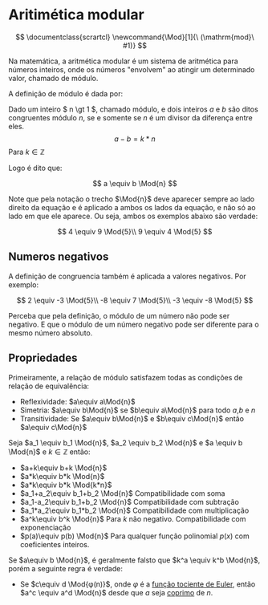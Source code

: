 # Aritimética modular

$$
    \documentclass{scrartcl}
    \newcommand{\Mod}[1]{\ (\mathrm{mod}\ #1)}
$$

Na matemática, a aritmética modular é um sistema de aritmética para números inteiros, onde os números "envolvem" ao atingir um determinado valor, chamado de módulo.

A definição de módulo é dada por:

Dado um inteiro $ n \gt 1 $, chamado módulo, e dois inteiros $a$ e $b$ são ditos congruentes módulo $n$, se e somente se $n$ é um divisor da diferença entre eles.
$$
    a - b = k*n
$$
Para $k \in \mathbb{Z}$

Logo é dito que:

$$
    a \equiv b \Mod{n}
$$

Note que pela notação o trecho $\Mod{n}$ deve aparecer sempre ao lado direito da equação e é aplicado a ambos os lados da equação, e não só ao lado em que ele aparece. Ou seja, ambos os exemplos abaixo são verdade:

$$
    4 \equiv 9 \Mod{5}\\
    9 \equiv 4 \Mod{5}
$$ 

## Numeros negativos

A definição de congruencia também é aplicada a valores negativos. Por exemplo:

$$
    2 \equiv -3 \Mod{5}\\
    -8 \equiv 7 \Mod{5}\\
    -3 \equiv -8 \Mod{5}
$$

Perceba que pela definição, o módulo de um número não pode ser negativo. E que o módulo de um número negativo pode ser diferente para o mesmo número absoluto.


## Propriedades

Primeiramente, a relação de módulo satisfazem todas as condições de relação de equivalência:
* Reflexividade: $a\equiv a\Mod{n}$
* Simetria: $a\equiv b\Mod{n}$ se $b\equiv a\Mod{n}$ para todo $a$,$b$ e $n$
* Transitividade: Se $a\equiv b\Mod{n}$ e $b\equiv c\Mod{n}$ então $a\equiv c\Mod{n}$


Seja $a_1 \equiv b_1 \Mod{n}$, $a_2 \equiv b_2 \Mod{n}$ e $a \equiv b \Mod{n}$ e $k \in \mathbb{Z}$ então:

* $a+k\equiv b+k \Mod{n}$ 
* $a*k\equiv b*k \Mod{n}$
* $a*k\equiv b*k \Mod{k*n}$
* $a_1+a_2\equiv b_1+b_2 \Mod{n}$ Compatibilidade com soma
* $a_1-a_2\equiv b_1+b_2 \Mod{n}$ Compatibilidade com subtração
* $a_1*a_2\equiv b_1*b_2 \Mod{n}$ Compatibilidade com multiplicação 
* $a^k\equiv b^k \Mod{n}$ Para $k$ não negativo. Compatibilidade com exponenciação
* $p(a)\equiv p(b) \Mod{n}$ Para qualquer função polinomial $p(x)$ com coeficientes inteiros.

Se $a\equiv b \Mod{n}$, é geralmente falsto que $k^a \equiv k^b \Mod{n}$, porém a seguinte regra é verdade:

* Se $c\equiv d \Mod{φ(n)}$, onde $φ$ é a [função tociente de Euler](https://en.wikipedia.org/wiki/Euler%27s_totient_function), então $a^c \equiv a^d \Mod{n}$ desde que $a$ seja [coprimo](https://en.wikipedia.org/wiki/Coprime_integers) de $n$.



